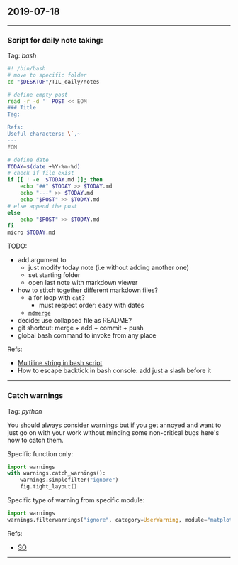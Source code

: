 ## 2019-07-18
---
### Script for daily note taking:
Tag: *bash*

```bash
#! /bin/bash
# move to specific folder
cd "$DESKTOP"/TIL_daily/notes

# define empty post
read -r -d '' POST << EOM
### Title
Tag:

Refs:
Useful characters: \`,~
---
EOM

# define date
TODAY=$(date +%Y-%m-%d)
# check if file exist
if [[ ! -e  $TODAY.md ]]; then
	echo "##" $TODAY >> $TODAY.md
	echo "---" >> $TODAY.md
	echo "$POST" >> $TODAY.md
# else append the post
else
	echo "$POST" >> $TODAY.md
fi
micro $TODAY.md
```
TODO:
- add argument to 
	- just modify today note (i.e without adding another one)
	- set starting folder
	- open last note with markdown viewer
- how to stitch together different markdown files?
	- a for loop with `cat`?
		- must respect order: easy with dates
	- [`mdmerge`](https://pypi.org/project/MarkdownTools2/)
- decide: use collapsed file as README?
- git shortcut: merge + add + commit + push
- global bash command to invoke from any place

Refs: 
- [Multiline string in bash script](https://stackoverflow.com/questions/23929235/multi-line-string-with-extra-space-preserved-indentation)
- How to escape backtick in bash console: add just a slash before it

---

### Catch warnings
Tag: *python*

You should always consider warnings but if you get annoyed and want to just go on with your work without minding some non-critical bugs here's how to catch them.

Specific function only:
```python
import warnings
with warnings.catch_warnings():
	warnings.simplefilter("ignore")
    fig.tight_layout()
```

Specific type of warning from specific module:
```python
import warnings
warnings.filterwarnings("ignore", category=UserWarning, module="matplotlib")
```

Refs:
- [SO](https://stackoverflow.com/questions/22227165/catch-matplotlib-warning)

---

